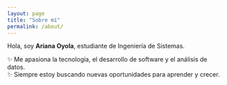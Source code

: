 ```yaml
---
layout: page
title: "Sobre mí"
permalink: /about/
---
```


Hola, soy **Ariana Oyola**, estudiante de Ingeniería de Sistemas.  

✨ Me apasiona la tecnología, el desarrollo de software y el análisis de datos.  
✨ Siempre estoy buscando nuevas oportunidades para aprender y crecer.


